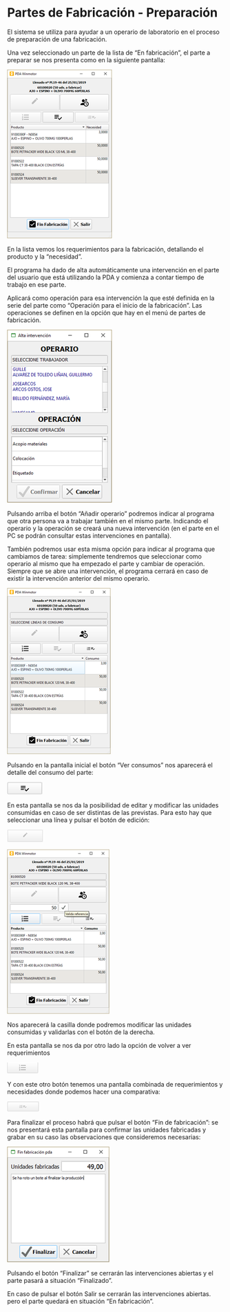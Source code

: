 # Partes de Fabricación - Preparación


  
El sistema se utiliza para ayudar a un operario de laboratorio en el proceso de preparación de una fabricación. ‌

Una vez seleccionado un parte de la lista de “En fabricación”, el parte a preparar se nos presenta como en la siguiente pantalla:

![](../.gitbook/assets/image%20%28221%29.png)

En la lista vemos los requerimientos para la fabricación, detallando el producto y la “necesidad”.

El programa ha dado de alta automáticamente una intervención en el parte del usuario que está utilizando la PDA y comienza a contar tiempo de trabajo en ese parte.

Aplicará como operación para esa intervención la que esté definida en la serie del parte como “Operación para el inicio de la fabricación”. Las operaciones se definen en la opción que hay en el menú de partes de fabricación.

![](../.gitbook/assets/image%20%28104%29.png)

Pulsando arriba el botón “Añadir operario” podremos indicar al programa que otra persona va a trabajar también en el mismo parte. Indicando el operario y la operación se creará una nueva intervención \(en el parte en el PC se podrán consultar estas intervenciones en pantalla\).

También podremos usar esta misma opción para indicar al programa que cambiamos de tarea: simplemente tendremos que seleccionar como operario al mismo que ha empezado el parte y cambiar de operación. Siempre que se abre una intervención, el programa cerrará en caso de existir la intervención anterior del mismo operario.

![](../.gitbook/assets/image%20%2819%29.png)

Pulsando en la pantalla inicial el botón “Ver consumos” nos aparecerá el detalle del consumo del parte:

![](../.gitbook/assets/image%20%28139%29.png)

En esta pantalla se nos da la posibilidad de editar y modificar las unidades consumidas en caso de ser distintas de las previstas. Para esto hay que seleccionar una línea y pulsar el botón de edición:

![](../.gitbook/assets/image%20%28164%29.png)

![](../.gitbook/assets/image%20%28238%29.png)

Nos aparecerá la casilla donde podremos modificar las unidades consumidas y validarlas con el botón de la derecha.

En esta pantalla se nos da por otro lado la opción de volver a ver requerimientos

![](../.gitbook/assets/image%20%2810%29.png)

Y con este otro botón tenemos una pantalla combinada de requerimientos y necesidades donde podemos hacer una comparativa:

![](../.gitbook/assets/image%20%284%29.png)

Para finalizar el proceso habrá que pulsar el botón “Fin de fabricación”: se nos presentará esta pantalla para confirmar las unidades fabricadas y grabar en su caso las observaciones que consideremos necesarias:

![](../.gitbook/assets/image%20%28282%29.png)

Pulsando el botón “Finalizar” se cerrarán las intervenciones abiertas y el parte pasará a situación “Finalizado”.

En caso de pulsar el botón Salir se cerrarán las intervenciones abiertas. pero el parte quedará en situación “En fabricación”.

